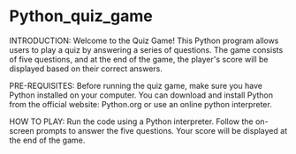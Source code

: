 # Python_quiz_game

INTRODUCTION:
Welcome to the Quiz Game! This Python program allows users to play a quiz by answering a series of questions. The game consists of five questions, and at the end of the game, the player's score will be displayed based on their correct answers.

PRE-REQUISITES:
Before running the quiz game, make sure you have Python installed on your computer. You can download and install Python from the official website: Python.org or use an online python interpreter.

HOW TO PLAY:
Run the code using a Python interpreter.
Follow the on-screen prompts to answer the five questions.
Your score will be displayed at the end of the game.
